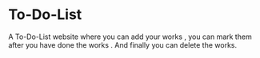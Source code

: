 # To-Do-List
A To-Do-List website where you can add your works , you can mark them after you have done the works . And finally you can delete the works.
